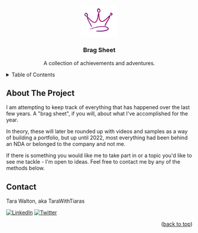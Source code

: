 <a name="readme-top"></a>

<!-- PROJECT LOGO -->
<br />
<div align="center">
  <a href="https://github.com/tarawithtiaras/engagements">
    <img src="images/logo.png" alt="Logo" width="20%" height="20%">
  </a>

<h3 align="center">Brag Sheet</h3>

  <p align="center">
    A collection of achievements and adventures.
    <br />
    <!--
    <a href="https://github.com/tarawithtiaras/engagements"><strong>Explore the docs »</strong></a>
    <br />
    <br />
    <a href="https://github.com/github_username/repo_name">View Demo</a>
    ·
    <a href="https://github.com/github_username/repo_name/issues">Report Bug</a>
    ·
    <a href="https://github.com/github_username/repo_name/issues">Request Feature</a>
    -->
  </p>
</div>


<!-- TABLE OF CONTENTS -->
<details>
  <summary>Table of Contents</summary>
  <ol>
    <li>
      <a href="#about-the-project">About The Project</a>
    <li><a href="#contact">Contact</a></li>
    <!--
    <li><a href="#acknowledgments">Acknowledgments</a></li> -->
  </ol>
</details>



<!-- ABOUT THE PROJECT -->
## About The Project
<!--
[![Product Name Screen Shot][product-screenshot]](https://example.com)
-->
I am attempting to keep track of everything that has happened over the last few years. A "brag sheet", if you will, about what I've accomplished for the year.

In theory, these will later be rounded up with videos and samples as a way of building a portfolio, but up until 2022, most everything had been behind an NDA or belonged to the company and not me.

If there is something you would like me to take part in or a topic you'd like to see me tackle - I'm open to ideas. Feel free to contact me by any of the methods below.

<!--
Here's a blank template to get started: To avoid retyping too much info. Do a search and replace with your text editor for the following: `github_username`, `repo_name`, `twitter_handle`, `linkedin_username`, `email_client`, `email`, `project_title`, `project_description`

<p align="right">(<a href="#readme-top">back to top</a>)</p>

-->


<!-- CONTACT -->
## Contact

Tara Walton, aka TaraWithTiaras


[![LinkedIn][linkedin-shield]][linkedin-url]
[![Twitter][twitter-shield]][twitter-url]

<p align="right">(<a href="#readme-top">back to top</a>)</p>



<!-- ACKNOWLEDGMENTS 
## Acknowledgments

* []()
* []()
* []()

<p align="right">(<a href="#readme-top">back to top</a>)</p>

-->

<!-- MARKDOWN LINKS & IMAGES -->
<!-- https://www.markdownguide.org/basic-syntax/#reference-style-links -->

[linkedin-shield]: https://img.shields.io/badge/LinkedIn--Blue?style=social&logo=LinkedIn&label=LinkedIn&link=https%3A%2F%2Fwww.linkedin.com%2Fin%2Ftarawalton%2F
[linkedin-url]: https://www.linkedin.com/in/tarawalton/

[twitter-shield]: https://img.shields.io/badge/Twitter--Grey?style=social&logo=X&label=Twitter&link=https%3A%2F%2Ftwitter.com%2FTaraWithTiaras
[twitter-url]: https://twitter.com/TaraWithTiaras

[product-screenshot]: images/screenshot.png
